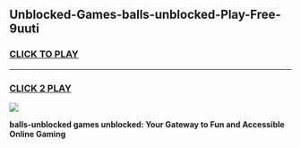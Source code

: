 
## Unblocked-Games-balls-unblocked-Play-Free-9uuti
<h3>
<a href="https://premium76.site?title=balls-unblocked&ref=12A">CLICK TO PLAY</a></h3>
<hr>

<h3>
<a href="https://premium76.site?title=balls-unblocked&ref=12A">CLICK 2 PLAY</a>
  
</h3>

<a href="https://premium76.site?title=balls-unblocked&ref=12A"><img src="https://clearcache.store/games.png"></a>


**balls-unblocked games unblocked: Your Gateway to Fun and Accessible Online Gaming**
